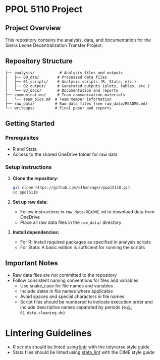 # PPOL 5110 Project

## Project Overview

This repository contains the analysis, data, and documentation for the Sierra Leone Decentralization Transfer Project.

## Repository Structure

```
├── analysis/           # Analysis files and outputs
│   ├── 00_dta/        # Processed data files
│   ├── 01_scripts/    # Analysis scripts (R, Stata, etc.)
│   ├── 02_output/     # Generated outputs (plots, tables, etc.)
│   └── 03_docs/       # Documentation and reports
├── communication/     # Team communication materials
│   └── team_bios.md  # Team member information
├── raw_data/         # Raw data files (see raw_data/README.md)
└── writeups/         # Final paper and reports
```

## Getting Started

### Prerequisites
- R and Stata 
- Access to the shared OneDrive folder for raw data

### Setup Instructions

1. **Clone the repository:**
   ```bash
   git clone https://github.com/ethansager/ppol5110.git
   cd ppol5110
   ```

2. **Set up raw data:**
   - Follow instructions in `raw_data/README.md` to download data from OneDrive
   - Place all raw data files in the `raw_data/` directory

3. **Install dependencies:**
   - For R: Install required packages as specified in analysis scripts
   - For Stata: A basic edition is sufficient for running the scripts

## Important Notes

- Raw data files are not committed to the repository
- Follow consistent naming conventions for files and variables
    - Use snake_case for file names and variables
    - Include dates in file names where applicable
    - Avoid spaces and special characters in file names
    - Script files should be numbered to indicate execution order and include descriptive names separated by periods (e.g., `01.data.cleaning.do`)

# Lintering Guidelines
- R scripts should be linted using [lintr](https://lintr.r-lib.org/index.html) with the tidyverse style guide
- Stata files should be linted using [stata_lint](https://dimewiki.worldbank.org/Stata_Linter) with the DIME style guide